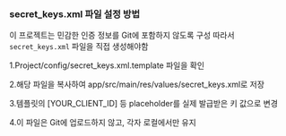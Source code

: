 ### secret_keys.xml 파일 설정 방법

이 프로젝트는 민감한 인증 정보를 Git에 포함하지 않도록 구성
따라서 `secret_keys.xml` 파일을 직접 생성해야함

1.Project/config/secret_keys.xml.template 파일을 확인

2.해당 파일을 복사하여 app/src/main/res/values/secret_keys.xml로 저장

3.템플릿의 [YOUR_CLIENT_ID] 등 placeholder를 실제 발급받은 키 값으로 변경

4.이 파일은 Git에 업로드하지 않고, 각자 로컬에서만 유지